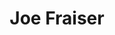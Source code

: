 ---
pid: MX101
title: Joe Fraiser
location_transcription: North Philly Broad Glenwood
zipcode: '19143'
outside_phl: 
neighborhood: University City
age: '28'
age_range: 20-29
instagram: 
image_file_name: MX_101.jpg
proposal_transcription: Monument of Joe Frazier
topic: Figure,Philadelphia,Sports
topic_summary: 0, 0, 0
type: Other No Form
keywords_other: 
credit: Kyle
image_labels: 
twitter: 
facebook: 
permalink: "/monuments/mx101/"
layout: item-page
---